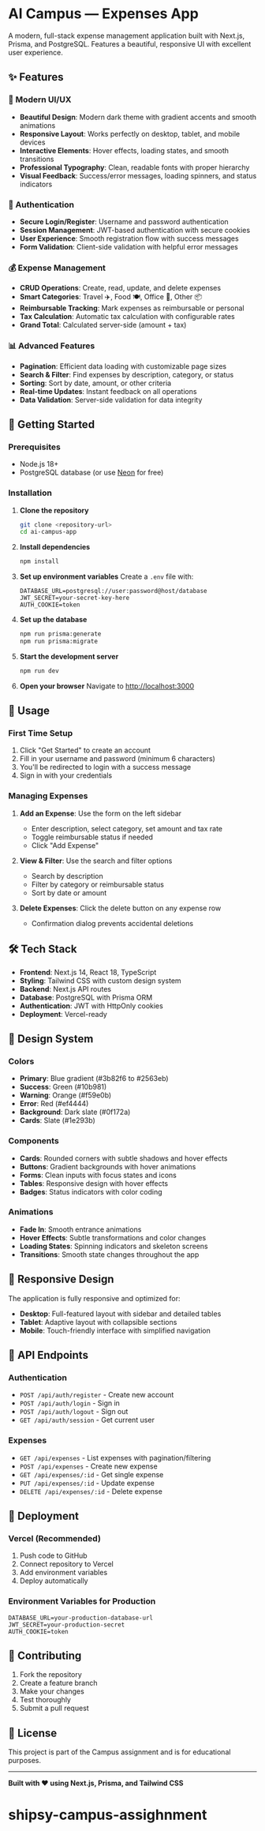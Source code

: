 # AI Campus — Expenses App

A modern, full-stack expense management application built with Next.js, Prisma, and PostgreSQL. Features a beautiful, responsive UI with excellent user experience.

## ✨ Features

### 🎨 Modern UI/UX
- **Beautiful Design**: Modern dark theme with gradient accents and smooth animations
- **Responsive Layout**: Works perfectly on desktop, tablet, and mobile devices
- **Interactive Elements**: Hover effects, loading states, and smooth transitions
- **Professional Typography**: Clean, readable fonts with proper hierarchy
- **Visual Feedback**: Success/error messages, loading spinners, and status indicators

### 🔐 Authentication
- **Secure Login/Register**: Username and password authentication
- **Session Management**: JWT-based authentication with secure cookies
- **User Experience**: Smooth registration flow with success messages
- **Form Validation**: Client-side validation with helpful error messages

### 💰 Expense Management
- **CRUD Operations**: Create, read, update, and delete expenses
- **Smart Categories**: Travel ✈️, Food 🍽️, Office 🏢, Other 📦
- **Reimbursable Tracking**: Mark expenses as reimbursable or personal
- **Tax Calculation**: Automatic tax calculation with configurable rates
- **Grand Total**: Calculated server-side (amount + tax)

### 📊 Advanced Features
- **Pagination**: Efficient data loading with customizable page sizes
- **Search & Filter**: Find expenses by description, category, or status
- **Sorting**: Sort by date, amount, or other criteria
- **Real-time Updates**: Instant feedback on all operations
- **Data Validation**: Server-side validation for data integrity

## 🚀 Getting Started

### Prerequisites
- Node.js 18+ 
- PostgreSQL database (or use [Neon](https://neon.tech) for free)

### Installation

1. **Clone the repository**
   ```bash
   git clone <repository-url>
   cd ai-campus-app
   ```

2. **Install dependencies**
   ```bash
   npm install
   ```

3. **Set up environment variables**
   Create a `.env` file with:
   ```env
   DATABASE_URL=postgresql://user:password@host/database
   JWT_SECRET=your-secret-key-here
   AUTH_COOKIE=token
   ```

4. **Set up the database**
   ```bash
   npm run prisma:generate
   npm run prisma:migrate
   ```

5. **Start the development server**
   ```bash
   npm run dev
   ```

6. **Open your browser**
   Navigate to [http://localhost:3000](http://localhost:3000)

## 🎯 Usage

### First Time Setup
1. Click "Get Started" to create an account
2. Fill in your username and password (minimum 6 characters)
3. You'll be redirected to login with a success message
4. Sign in with your credentials

### Managing Expenses
1. **Add an Expense**: Use the form on the left sidebar
   - Enter description, select category, set amount and tax rate
   - Toggle reimbursable status if needed
   - Click "Add Expense"

2. **View & Filter**: Use the search and filter options
   - Search by description
   - Filter by category or reimbursable status
   - Sort by date or amount

3. **Delete Expenses**: Click the delete button on any expense row
   - Confirmation dialog prevents accidental deletions

## 🛠️ Tech Stack

- **Frontend**: Next.js 14, React 18, TypeScript
- **Styling**: Tailwind CSS with custom design system
- **Backend**: Next.js API routes
- **Database**: PostgreSQL with Prisma ORM
- **Authentication**: JWT with HttpOnly cookies
- **Deployment**: Vercel-ready

## 🎨 Design System

### Colors
- **Primary**: Blue gradient (#3b82f6 to #2563eb)
- **Success**: Green (#10b981)
- **Warning**: Orange (#f59e0b)
- **Error**: Red (#ef4444)
- **Background**: Dark slate (#0f172a)
- **Cards**: Slate (#1e293b)

### Components
- **Cards**: Rounded corners with subtle shadows and hover effects
- **Buttons**: Gradient backgrounds with hover animations
- **Forms**: Clean inputs with focus states and icons
- **Tables**: Responsive design with hover effects
- **Badges**: Status indicators with color coding

### Animations
- **Fade In**: Smooth entrance animations
- **Hover Effects**: Subtle transformations and color changes
- **Loading States**: Spinning indicators and skeleton screens
- **Transitions**: Smooth state changes throughout the app

## 📱 Responsive Design

The application is fully responsive and optimized for:
- **Desktop**: Full-featured layout with sidebar and detailed tables
- **Tablet**: Adaptive layout with collapsible sections
- **Mobile**: Touch-friendly interface with simplified navigation

## 🔧 API Endpoints

### Authentication
- `POST /api/auth/register` - Create new account
- `POST /api/auth/login` - Sign in
- `POST /api/auth/logout` - Sign out
- `GET /api/auth/session` - Get current user

### Expenses
- `GET /api/expenses` - List expenses with pagination/filtering
- `POST /api/expenses` - Create new expense
- `GET /api/expenses/:id` - Get single expense
- `PUT /api/expenses/:id` - Update expense
- `DELETE /api/expenses/:id` - Delete expense

## 🚀 Deployment

### Vercel (Recommended)
1. Push code to GitHub
2. Connect repository to Vercel
3. Add environment variables
4. Deploy automatically

### Environment Variables for Production
```env
DATABASE_URL=your-production-database-url
JWT_SECRET=your-production-secret
AUTH_COOKIE=token
```

## 🤝 Contributing

1. Fork the repository
2. Create a feature branch
3. Make your changes
4. Test thoroughly
5. Submit a pull request

## 📄 License

This project is part of the Campus assignment and is for educational purposes.

---

**Built with ❤️ using Next.js, Prisma, and Tailwind CSS**
# shipsy-campus-assighnment
